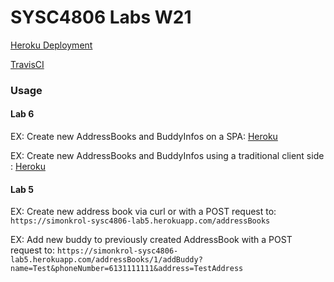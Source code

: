 # SYSC4806 Labs W21

[Heroku Deployment](https://simonkrol-sysc4806-lab5.herokuapp.com/)

[TravisCI](https://travis-ci.com/github/simonkrol/SYSC4806_Labs)


### Usage
#### Lab 6
EX: Create new AddressBooks and BuddyInfos on a SPA:
[Heroku](https://simonkrol-sysc4806-lab5.herokuapp.com/)

EX: Create new AddressBooks and BuddyInfos using a traditional client side :
[Heroku](https://simonkrol-sysc4806-lab5.herokuapp.com/addressBooks)


#### Lab 5
EX: Create new address book via curl or with a POST request to:
`https://simonkrol-sysc4806-lab5.herokuapp.com/addressBooks`

EX: Add new buddy to previously created AddressBook with a POST request to:
`https://simonkrol-sysc4806-lab5.herokuapp.com/addressBooks/1/addBuddy?name=Test&phoneNumber=6131111111&address=TestAddress`